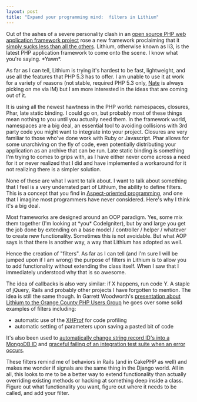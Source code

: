 ```yaml
--- 
layout: post
title: "Expand your programming mind:  filters in Lithium"
---
```

<p>Out of the ashes of a severe personality clash in an <a href="http://cakephp.org">open source PHP web application framework project</a> rose a new framework proclaiming that it <a href="http://rad-dev.org/lithium/wiki">simply sucks less than all the others</a>.  Lithium, otherwise known as li3, is the latest PHP application framework to come onto the scene.  I know what you're saying.  *Yawn*.
</p>
<p>
As far as I can tell, Lithium is trying it's hardest to be fast, lightweight, and use all the features that PHP 5.3 has to offer.  I am unable to use it at work for a variety of reasons (not stable, required PHP 5.3 only, <a href="http://twitter.com/nateabele">Nate</a> is always picking on me via IM) but I am more interested in the ideas that are coming out of it.
</p>
<p>
It is using all the newest hawtness in the PHP world:  namespaces, closures, Phar, late static binding.  I could go on, but probably most of these things mean nothing to you until you actually need them.  In the framework world, namespaces are a big deal, an essential tool to avoiding collisions with 3rd party code you might want to integrate into your project.  Closures are very familiar to those who've done work with Ruby or Javascript.  Phar allows for some unarchiving on the fly of code, even potentially distributing your application as an archive that can be run.  Late static binding is something I'm trying to comes to grips with, as I have either never come across a need for it or never realized that I did and have implemented a workaround for it not realizing there is a simpler solution.
</p>
<p>
None of these are what I want to talk about.  I want to talk about something that I feel is a very underrated part of Lithium, the ability to define filters.  This is a concept that you find in <a href="http://en.wikipedia.org/wiki/Aspect-oriented_programming">Aspect-oriented programming</a>, and one that I imagine most programmers have never considered.  Here's why I think it's a big deal.
</p>
<p>
Most frameworks are designed around an OOP paradigm.  Yes, some mix them together (I'm looking at *you* CodeIgniter), but by and large you get the job done by extending on a base model / controller / helper / whatever to create new functionality.  Sometimes this is not avoidable.  But what AOP says is that there is another way, a way that Lithium has adopted as well.
</p>
<p>
Hence the creation of "filters".  As far as I can tell (and I'm sure I will be jumped upon if I am wrong) the purpose of filters in Lithium is to allow you to add functionality without extending the class itself.  When I saw that I immediately understood why that is so awesome.
</p>
<p>
The idea of callbacks is also very similar:  if X happens, run code Y.  A staple of jQuery, Rails and probably other projects I have forgotten to mention.  The idea is still the same though.  In Garrett Woodworth's <a href="http://www.slideshare.net/gwoo/li3-ocphp">presentation about Lithium to the Orange County PHP Users Group</a> he goes  over some solid examples of filters including:
<ul>
<li>automatic use of the <a href="http://mirror.facebook.net/facebook/xhprof/doc.html">XHProf</a> for code profiling</li>
<li>automatic setting of parameters upon saving a pasted bit of code</li>
</ul>
</p>
<p>It's also been used to <a href="http://misja.posterous.com/playing-with-lithium">automatically change string record ID's into a MongoDB ID</a> and <a href="http://latestatic.com/integration-testing-or-how-i-learned-to-stop">graceful failing of an integration test suite when an error occurs</a>.
</p>
<p>
These filters remind me of behaviors in Rails (and in CakePHP as well) and makes me wonder if signals are the same thing in the Django world.  All in all, this looks to me to be a better way to extend functionality than actually overriding existing methods or hacking at something deep inside a class.  Figure out what functionality you want, figure out where it needs to be called, and add your filter.
</p>
